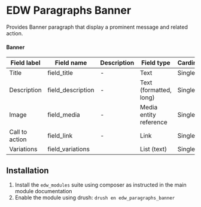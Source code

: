 EDW Paragraphs Banner
=============================================

Provides Banner paragraph that display a prominent message and related action.

#### Banner
| Field label    | Field name        | Description                                 | Field type             | Cardinality | Required | Translatable | Widget         |
|----------------|-------------------|---------------------------------------------|------------------------|-------------|----------|--------------|----------------|
| Title          | field_title       | -                                           | Text                   | Single      | No       | Yes          | Text field     |
| Description    | field_description | -                                           | Text (formatted, long) | Single      | Yes      | Yes          | Text area      |
| Image          | field_media       | -                                           | Media entity reference | Single      | Yes      | No           | Media library  |
| Call to action | field_link        | -                                           | Link                   | Single      | No       | No           | Link           |
| Variations     | field_variations  |                                             | List (text)            | Single      | No       | Yes          | Chosen/Similar |

## Installation

1. Install the `edw_modules` suite using composer as instructed in the main module documentation
2. Enable the module using drush: `drush en edw_paragraphs_banner`